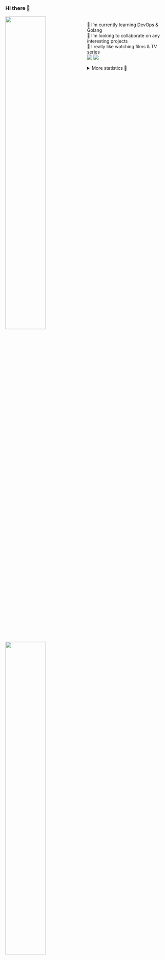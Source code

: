 ### Hi there 👋


[<img align="left" width="50%" src="https://github-readme-stats.vercel.app/api?username=rufusnufus&hide=issues&show_icons=true&count_private=true&theme=transparent&title_color=FF6F40&text_color=FBF9F8&icon_color=F48242&hide_border=true&hide_title=true#gh-dark-mode-only">](https://metrics.lecoq.io/rufusnufus#gh-dark-mode-only)
[<img align="left" width="50%" src="https://github-readme-stats.vercel.app/api?username=rufusnufus&hide=issues&show_icons=true&count_private=true&theme=transparent&title_color=FF6533&text_color=4D4644&icon_color=FF8038&hide_border=true&hide_title=true#gh-light-mode-only">](https://metrics.lecoq.io/rufusnufus#gh-light-mode-only)

<p>
  <br>
  🌱 I’m currently learning DevOps & Golang</br>
  👯 I’m looking to collaborate on any interesting projects</br>
  🎥 I really like watching films & TV series</br>
  <a href="https://linkedin.com/in/rufusnufus"><img src="https://img.shields.io/badge/linkedin-0077B5.svg?style=for-the-badge&logo=linkedin&logoColor=white"/></a>
  <a href="https://t.me/rufusnufus"><img src="https://img.shields.io/badge/-telegram-black?style=for-the-badge&color=blue&logo=telegram"/></a>
</p>

<p text-align="left">
<details>
  <summary>More statistics 👀</summary><br/>

<!--START_SECTION:waka-->
![Code Time](http://img.shields.io/badge/Code%20Time-544%20hrs%2014%20mins-blue)

![Profile Views](http://img.shields.io/badge/Profile%20Views-0-blue)

**I'm an Early 🐤** 

```text
🌞 Morning                9407 commits        ██████░░░░░░░░░░░░░░░░░░░   22.60 % 
🌆 Daytime                24413 commits       ███████████████░░░░░░░░░░   58.65 % 
🌃 Evening                7070 commits        ████░░░░░░░░░░░░░░░░░░░░░   16.99 % 
🌙 Night                  733 commits         ░░░░░░░░░░░░░░░░░░░░░░░░░   01.76 % 
```
📅 **I'm Most Productive on Monday** 

```text
Monday                   8598 commits        █████░░░░░░░░░░░░░░░░░░░░   20.66 % 
Tuesday                  8036 commits        █████░░░░░░░░░░░░░░░░░░░░   19.31 % 
Wednesday                8342 commits        █████░░░░░░░░░░░░░░░░░░░░   20.04 % 
Thursday                 8209 commits        █████░░░░░░░░░░░░░░░░░░░░   19.72 % 
Friday                   7238 commits        ████░░░░░░░░░░░░░░░░░░░░░   17.39 % 
Saturday                 755 commits         ░░░░░░░░░░░░░░░░░░░░░░░░░   01.81 % 
Sunday                   445 commits         ░░░░░░░░░░░░░░░░░░░░░░░░░   01.07 % 
```


📊 **This Week I Spent My Time On** 

```text
💬 Programming Languages: 
HCL                      4 hrs 52 mins       ████████████░░░░░░░░░░░░░   47.88 % 
Go                       1 hr 41 mins        ████░░░░░░░░░░░░░░░░░░░░░   16.62 % 
Terraform                1 hr 40 mins        ████░░░░░░░░░░░░░░░░░░░░░   16.54 % 
YAML                     59 mins             ██░░░░░░░░░░░░░░░░░░░░░░░   09.79 % 
Other                    43 mins             ██░░░░░░░░░░░░░░░░░░░░░░░   07.13 % 

🔥 Editors: 
VS Code                  9 hrs 27 mins       ███████████████████████░░   93.03 % 
iTerm2                   42 mins             ██░░░░░░░░░░░░░░░░░░░░░░░   06.97 % 
```

**I Mostly Code in Go** 

```text
Python                   14 repos            ██░░░░░░░░░░░░░░░░░░░░░░░   09.46 % 
Smarty                   10 repos            ██░░░░░░░░░░░░░░░░░░░░░░░   06.76 % 
HCL                      7 repos             █░░░░░░░░░░░░░░░░░░░░░░░░   04.73 % 
Kotlin                   5 repos             █░░░░░░░░░░░░░░░░░░░░░░░░   03.38 % 
HTML                     5 repos             █░░░░░░░░░░░░░░░░░░░░░░░░   03.38 % 
```




 Last Updated on 15/12/2023 01:02:14 UTC
<!--END_SECTION:waka-->

</details>
</p>
